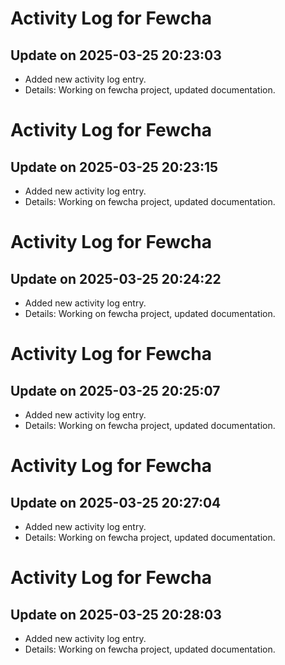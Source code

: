 # Activity Log for Fewcha

## Update on 2025-03-25 20:23:03
- Added new activity log entry.
- Details: Working on fewcha project, updated documentation.

# Activity Log for Fewcha

## Update on 2025-03-25 20:23:15
- Added new activity log entry.
- Details: Working on fewcha project, updated documentation.

# Activity Log for Fewcha

## Update on 2025-03-25 20:24:22
- Added new activity log entry.
- Details: Working on fewcha project, updated documentation.

# Activity Log for Fewcha

## Update on 2025-03-25 20:25:07
- Added new activity log entry.
- Details: Working on fewcha project, updated documentation.

# Activity Log for Fewcha

## Update on 2025-03-25 20:27:04
- Added new activity log entry.
- Details: Working on fewcha project, updated documentation.

# Activity Log for Fewcha

## Update on 2025-03-25 20:28:03
- Added new activity log entry.
- Details: Working on fewcha project, updated documentation.

